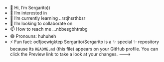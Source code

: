 - 👋 Hi, I’m Sergarito))
- 👀 I’m interested in 
- 🌱 I’m currently learning ..rstjhsrthbsr
- 💞️ I’m looking to collaborate on 
- 📫 How to reach me ...nbbesgbhtrsbg
- 😄 Pronouns: huhuheh
- ⚡ Fun fact: odfjoewigktep
Sergarito/Sergarito is a ✨ special ✨ repository because its `README.md` (this file) appears on your GitHub profile.
You can click the Preview link to take a look at your changes.
--->
